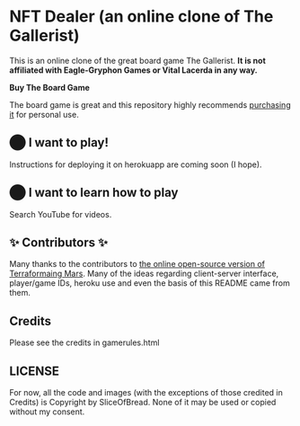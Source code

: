 # <a name="README"> NFT Dealer (an online clone of The Gallerist)

This is an online clone of the great board game The Gallerist. **It is not affiliated
with Eagle-Gryphon Games or Vital Lacerda in any way.**

**Buy The Board Game**

The board game is great and this repository highly recommends [purchasing it](https://www.eaglegames.net/The-Gallerist-Complete-Bundle-p/102322.htm) for personal use.

## ⬤ I want to play!
Instructions for deploying it on herokuapp are coming soon (I hope). 

## ⬤ I want to learn how to play
Search YouTube for videos.

## ✨ Contributors ✨

Many thanks to the contributors to [the online open-source version of Terraformaing Mars](https://github.com/terraforming-mars/terraforming-mars/blob/main/README.md). Many of the ideas regarding client-server interface, player/game IDs, heroku use and even the basis of this README came from them.

## Credits

Please see the credits in gamerules.html


## LICENSE

For now, all the code and images (with the exceptions of those credited in Credits) is Copyright by SliceOfBread. None of it may be used or copied without my consent.
